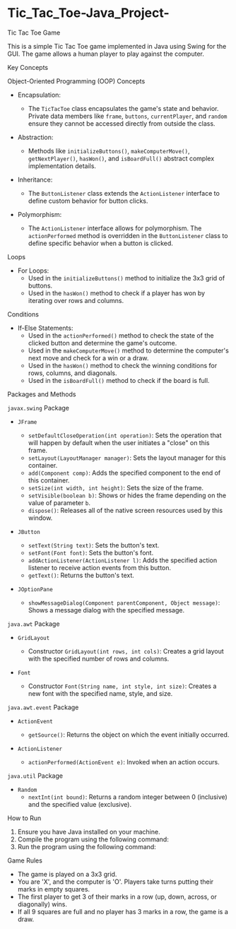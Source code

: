 # Tic_Tac_Toe-Java_Project-
 Tic Tac Toe Game

This is a simple Tic Tac Toe game implemented in Java using Swing for the GUI. The game allows a human player to play against the computer.

 Key Concepts

 Object-Oriented Programming (OOP) Concepts

- Encapsulation: 
  - The `TicTacToe` class encapsulates the game's state and behavior. Private data members like `frame`, `buttons`, `currentPlayer`, and `random` ensure they cannot be accessed directly from outside the class.

- Abstraction:
  - Methods like `initializeButtons()`, `makeComputerMove()`, `getNextPlayer()`, `hasWon()`, and `isBoardFull()` abstract complex implementation details.

- Inheritance:
  - The `ButtonListener` class extends the `ActionListener` interface to define custom behavior for button clicks.
- Polymorphism:
  - The `ActionListener` interface allows for polymorphism. The `actionPerformed` method is overridden in the `ButtonListener` class to define specific behavior when a button is clicked.

 Loops

- For Loops:
  - Used in the `initializeButtons()` method to initialize the 3x3 grid of buttons.
  - Used in the `hasWon()` method to check if a player has won by iterating over rows and columns.

 Conditions

- If-Else Statements:
  - Used in the `actionPerformed()` method to check the state of the clicked button and determine the game's outcome.
  - Used in the `makeComputerMove()` method to determine the computer's next move and check for a win or a draw.
  - Used in the `hasWon()` method to check the winning conditions for rows, columns, and diagonals.
  - Used in the `isBoardFull()` method to check if the board is full.

 Packages and Methods

 `javax.swing` Package

- `JFrame`
  - `setDefaultCloseOperation(int operation)`: Sets the operation that will happen by default when the user initiates a "close" on this frame.
  - `setLayout(LayoutManager manager)`: Sets the layout manager for this container.
  - `add(Component comp)`: Adds the specified component to the end of this container.
  - `setSize(int width, int height)`: Sets the size of the frame.
  - `setVisible(boolean b)`: Shows or hides the frame depending on the value of parameter `b`.
  - `dispose()`: Releases all of the native screen resources used by this window.


- `JButton`
  - `setText(String text)`: Sets the button's text.
  - `setFont(Font font)`: Sets the button's font.
  - `addActionListener(ActionListener l)`: Adds the specified action listener to receive action events from this button.
  - `getText()`: Returns the button's text.

- `JOptionPane`
  - `showMessageDialog(Component parentComponent, Object message)`: Shows a message dialog with the specified message.

 `java.awt` Package

- `GridLayout`
  - Constructor `GridLayout(int rows, int cols)`: Creates a grid layout with the specified number of rows and columns.

- `Font`
  - Constructor `Font(String name, int style, int size)`: Creates a new font with the specified name, style, and size.

 
`java.awt.event` Package

- `ActionEvent`
  - `getSource()`: Returns the object on which the event initially occurred.

- `ActionListener`
  - `actionPerformed(ActionEvent e)`: Invoked when an action occurs.

 `java.util` Package

- `Random`
  - `nextInt(int bound)`: Returns a random integer between 0 (inclusive) and the specified value (exclusive).

 How to Run

1. Ensure you have Java installed on your machine.
2. Compile the program using the following command:
3. Run the program using the following command:


 Game Rules

- The game is played on a 3x3 grid.
- You are 'X', and the computer is 'O'. Players take turns putting their marks in empty squares.
- The first player to get 3 of their marks in a row (up, down, across, or diagonally) wins.
- If all 9 squares are full and no player has 3 marks in a row, the game is a draw.
